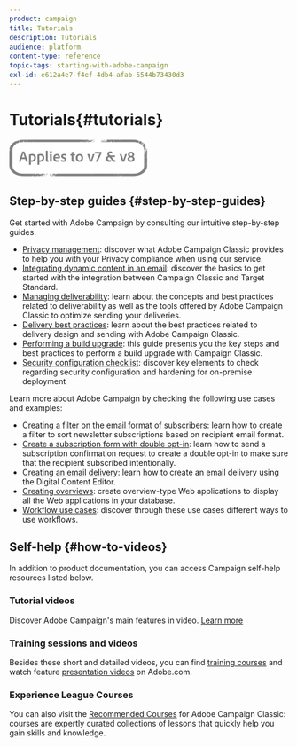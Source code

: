 ```yaml
---
product: campaign
title: Tutorials
description: Tutorials
audience: platform
content-type: reference
topic-tags: starting-with-adobe-campaign
exl-id: e612a4e7-f4ef-4db4-afab-5544b73430d3
---
```

# Tutorials{#tutorials}

![](../../assets/common.svg)

## Step-by-step guides {#step-by-step-guides}

Get started with Adobe Campaign by consulting our intuitive step-by-step guides.

* [Privacy management](https://helpx.adobe.com/campaign/kb/acc-privacy.html): discover what Adobe Campaign Classic provides to help you with your Privacy compliance when using our service.
* [Integrating dynamic content in an email](https://experienceleague.adobe.com/docs/campaign-classic/using/integrating-with-adobe-experience-cloud/adobe-target/inserting-a-dynamic-image.html): discover the basics to get started with the integration between Campaign Classic and Target Standard.
* [Managing deliverability](../../delivery/using/about-deliverability.md): learn about the concepts and best practices related to deliverability as well as the tools offered by Adobe Campaign Classic to optimize sending your deliveries.
* [Delivery best practices](../../delivery/using/delivery-best-practices.md): learn about the best practices related to delivery design and sending with Adobe Campaign Classic.
* [Performing a build upgrade](https://helpx.adobe.com/campaign/kb/acc-build-upgrade.html): this guide presents you the key steps and best practices to perform a build upgrade with Campaign Classic.
* [Security configuration checklist](https://helpx.adobe.com/campaign/kb/acc-security.html): discover key elements to check regarding security configuration and hardening for on-premise deployment

Learn more about Adobe Campaign by checking the following use cases and examples:

* [Creating a filter on the email format of subscribers](../../platform/using/use-case.md#creating-a-filter-on-the-email-format-of-subscribers): learn how to create a filter to sort newsletter subscriptions based on recipient email format.
* [Create a subscription form with double opt-in](../../web/using/use-cases--web-forms.md#create-a-subscription--form-with-double-opt-in): learn how to send a subscription confirmation request to create a double opt-in to make sure that the recipient subscribed intentionally.
* [Creating an email delivery](../../web/using/use-case--creating-an-email-delivery.md): learn how to create an email delivery using the Digital Content Editor.
* [Creating overviews](../../web/using/use-cases--creating-overviews.md): create overview-type Web applications to display all the Web applications in your database.
* [Workflow use cases](../../workflow/using/about-workflow-use-cases.md): discover through these use cases different ways to use workflows.

## Self-help {#how-to-videos}

In addition to product documentation, you can access Campaign self-help resources listed below.

### Tutorial videos

Discover Adobe Campaign's main features in video. [Learn more](https://experienceleague.adobe.com/docs/campaign-classic-learn/tutorials/overview.html)

### Training sessions and videos

Besides these short and detailed videos, you can find [training courses](https://learning.adobe.com/catalog.html) and watch feature [presentation videos](https://www.adobe.com/training/video.html) on Adobe.com.

### Experience League Courses

You can also visit the [Recommended Courses](https://experienceleague.adobe.com/?lang=en#dashboard/learning) for Adobe Campaign Classic: courses are expertly curated collections of lessons that quickly help you gain skills and knowledge.
